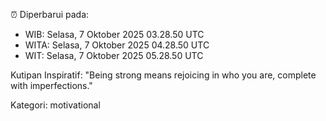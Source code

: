 ⏰ Diperbarui pada:
- WIB: Selasa, 7 Oktober 2025 03.28.50 UTC
- WITA: Selasa, 7 Oktober 2025 04.28.50 UTC
- WIT: Selasa, 7 Oktober 2025 05.28.50 UTC

Kutipan Inspiratif:
"Being strong means rejoicing in who you are, complete with imperfections."


Kategori: motivational

